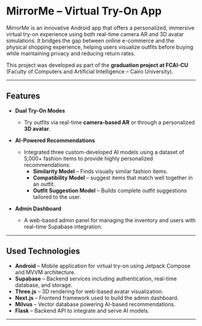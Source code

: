 # MirrorMe – Virtual Try-On App 

MirrorMe is an innovative Android app that offers a personalized, immersive virtual try-on experience using both real-time camera AR and 3D avatar simulations. It bridges the gap between online e-commerce and the physical shopping experience, helping users visualize outfits before buying while maintaining privacy and reducing return rates.

This project was developed as part of the **graduation project at FCAI-CU** (Faculty of Computers and Artificial Intelligence – Cairo University).

---

## Features

- **Dual Try-On Modes**  
  - Try outfits via real-time **camera-based AR** or through a personalized **3D avatar**.


- **AI-Powered Recommendations**
  - Integrated three custom-developed AI models using a dataset of 5,000+ fashion items to provide highly personalized recommendations:
    - **Similarity Model** – Finds visually similar fashion items.
    - **Compatibility Model** – suggest items that match well together in an outfit.
    - **Outfit Suggestion Model** – Builds complete outfit suggestions tailored to the user.
      
  
- **Admin Dashboard**  
  - A web-based admin panel for managing the inventory and users with real-time Supabase integration.
  
---

## Used Technologies

- **Android** – Mobile application for virtual try-on using Jetpack Compose and MVVM architecture.
- **Supabase** – Backend services including authentication, real-time database, and storage.
- **Three.js** – 3D rendering for web-based avatar visualization.
- **Next.js** – Frontend framework used to build the admin dashboard.
- **Milvus** – Vector database powering AI-based recommendations.
- **Flask** – Backend API to integrate and serve AI models.

---
